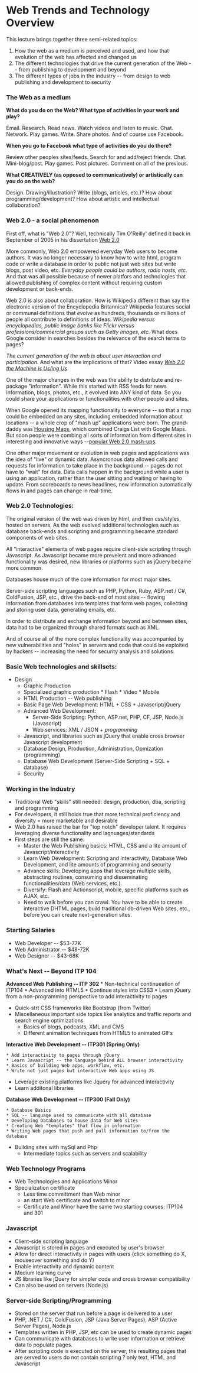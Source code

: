 Web Trends and Technology Overview
==================================

This lecture brings together three semi-related topics:

1. How the web as a medium is perceived and used, and how that evolution of the web has affected and changed us
2. The different technologies that drive the current generation of the Web -- from publishing to development and beyond
3. The different types of jobs in the industry -- from design to web publishing and development to security


### The Web as a medium

__What do you do on the Web? What type of activities in your work and play?__

Email. Research. Read news. Watch videos and listen to music. Chat. Network. Play games. Write. Share photos. And of course use Facebook.

__When you go to Facebook what type of activities do you do there?__

 Review other peoples sites/feeds. Search for and add/reject friends. Chat. Mini-blog/post. Play games. Post pictures. Comment on all of the previous.
  
  
__What CREATIVELY (as opposed to communicatively) or artistically can you do on the web?__

Design. Drawing/illustration? Write (blogs, articles, etc.)? How about programming/development? How about artistic and intellectual collaboration?
  

### Web 2.0 - a social phenomenon

First off, what is "Web 2.0"? Well, technically Tim O'Reilly' defined it back in September of 2005 in his dissertation [Web 2.0](http://www.oreillynet.com/pub/a/oreilly/tim/news/2005/09/30/what-is-web-20.html)

More commonly, Web 2.0 empowered everyday Web users to become authors. It was no longer necessary to know how to write html, program code or write a database in order to public not just web sites but write blogs, post video, etc. _Everyday people could be authors, radio hosts, etc._ And that was all possible because of newer platfors and technologies that allowed publishing of complex content without requiring custom development or back-ends.

Web 2.0 is also about collaboration. How is Wikipedia different than say the electronic version of the Encyclopedia Britannica? Wikipedia features social or communal definitions that _evolve_ as hundreds, thousands or millions of people all contribute to definitions of ideas. _Wikipedia versus encyclopedias, public image banks like Flickr versus professions/commercial groups such as Getty Images, etc._ What does Google consider in searches besides the relevance of the search terms to pages?

_The current generation of the web is about user interaction and participation._ And what are the implications of that? Video essay <a href="http://youtube.com/watch?v=NLlGopyXT_g" target="_new">_Web 2.0 the Machine is Us/ing Us_</a>

One of the major changes in the web was the ability to distribute and re-package "information". While this started with RSS feeds for news information, blogs, photos, etc., it evolved into ANY kind of data. So you could share your applications or functionalities with other people and sites.

<p>When Google opened its mapping functionality to everyone -- so that a map could be embedded on any sites, including embedded information about locations -- a whole crop of "mash up" applications were born. The grand-daddy was <a href="http://www.housingmaps.com" target="_blank">Housing Maps</a>, which combined Craigs List with Google Maps. But soon people were combing all sorts of information from different sites in interesting and innovative ways --<a href="http://www.programmableweb.com/popular" target="_blank">popular Web 2.0 mash-ups</a>.</p>

<p>One other major movement or evolution in web pages and applications was the idea of "live" or dynamic data. Asyncronous data allowed calls and requests for information to take place in the background -- pages do not have to "wait" for data. Data calls happen in the background while a user is using an application, rather than the user sitting and waiting or having to update. From scoreboards to news headlines, new information automatically flows in and pages can change in real-time.</p>


### Web 2.0 Technologies:

The original version of the web was driven by html, and then css/styles, hosted on servers. As the web evolved additional technologies such as database back-ends and scripting and programming became standard components of web sites.

All "interactive" elements of web pages require client-side scripting through Javascript. As Javascript became more prevelent and more advanced functionality was desired, new libraries or platforms such as jQuery became more common.

Databases house much of the core information for most major sites.

Server-side scripting languages such as PHP, Python, Ruby, ASP.net / C#, ColdFusion, JSP, etc., drive the back-end of most sites -- flowing information from databases into templates that form web pages, collecting and storing user data, generating emails, etc.

In order to distribute and exchange information beyond and between sites, data had to be organized through shared formats such as XML.

And of course all of the more complex functionality was accompanied by new vulnerabilities and "holes" in servers and code that could be exploited by hackers -- increasing the need for security analysis and solutions.
  
  
### Basic Web technologies and skillsets:

* Design
	* Graphic Production
	* Specialized graphic production
			* Flash
			* Video
			* Mobile
	* HTML Production -- Web publishing
	* Basic Page Web Development: HTML + CSS + Javascript/jQuery
	* Advanced Web Development:
		* Server-Side Scripting: Python, ASP.net, PHP, CF, JSP, Node.js (Javascript)
		* Web services: XML / JSON + _programming_
    * Javascript, and libraries such as jQuery that enable cross browser Javascript development
	* Database Design, Production, Administration, Opmization (programming)
	* Database Web Development (Server-Side Scripting + SQL + database)
	* Security


### Working in the Industry

 * Traditional Web "skills" still needed: design, production, dba, scripting and programming
 * For developers, it still holds true that more technical proficiency and diversity = more marketable and desirable
 * Web 2.0 has raised the bar for "top notch" developer talent. It requires leveraging diverse functionality and lagnuages/standards
 * First steps are still the same:
	* Master the Web Publishing basics: HTML, CSS and a lite amount of Javascript/interactivity
	* Learn Web Development: Scripting and interactivity, Database Web Development, and lite amounts of programming and security 
	* Advance skills: Developing apps that leverage multiple skills, abstracting routines, consuming and disseminating functionalities/data (Web services, etc.).
	* Diversify: Flash and Actionscript, mobile, specific platforms such as AJAX, etc.
	* Need to walk before you can crawl. You have to be able to create interactive DHTML pages, build traditional db-driven Web sites, etc., before you can create next-generation sites.</li>

### Starting Salaries

* Web Developer -- $53-77K
* Web Administrator -- $48-72K
* Web Designer -- $43-68K

### What's Next -- Beyond ITP 104

__Advanced Web Publishing -- ITP 302__
	* Non-technical continueation of ITP104
	* Advanced into HTML5
	* Continue styles into CSS3
	* Learn jQuery from a non-programming perspective to add interactivity to pages
  * Quick-strt CSS frameworks like Bootstrap (from Twitter)
  * Miscellaneous important side topics like analytics and traffic reports and search engine optimizations
	* Basics of blogs, podcasts, XML and CMS
	* Different animation techniques from HTML5 to animated GIFs

__Interactive Web Development -- ITP301 (Spring Only)__

	* Add interactivity to pages through jQuery
	* Learn Javascript -- the language behind ALL browser interactivity
	* Basics of building Web apps, workflow, etc.
	* Write not just pages but interactive Web apps using JS
  * Leverage existing platforms like Jquery for advanced interactivity
  * Learn additonal libraries
	

__Database Web Development -- ITP300 (Fall Only)__

	* Database Basics
	* SQL -- language used to communicate with all database
	* Developing Databases to house data for Web sites
	* Creating Web "templates" that flow in information
	* Writing Web pages that push and pull information to/from the database
  * Building sites with mySql and Php
	* Intermediate topics such as servers and scalability

### Web Technology Programs

* Web Technologies and Applications Minor
* Specialization certificate
	* Less time committment than Web minor
  * an start Web certificate and switch to minor
  * Certificate and Minor have the same two starting courses: ITP104 and 301

### Javascript

* Client-side scripting language
* Javascript is stored in pages and executed by user's browser
* Allow for direct interactivity in pages with users (click something do X, mouseover something and do Y)
* Enable interactivity and dynamic content
* Medium learning curve
* JS libraries like jQuery for simpler code and cross browser compatibility 
* Can also be used on servers (Node.js)

### Server-side Scripting/Programming

*	Stored on the server that run before a page is delivered to a user
*	PHP, .NET / C#, ColdFusion, JSP (Java Server Pages), ASP (Active Server Pages), Node.js
*	Templates written in PHP, JSP, etc can be used to create dynamic pages 
*	Can communicate with databases to write user information or retrieve data to populate pages.
*	After scripting code is executed on the server, the resulting pages that are served to users do not contain scripting ? only text, HTML and Javascript 



